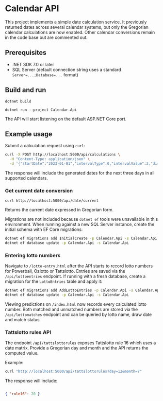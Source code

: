 # Calendar API

This project implements a simple date calculation service. It previously returned dates across several calendar systems, but only the Gregorian calendar calculations are now enabled. Other calendar conversions remain in the code base but are commented out.

## Prerequisites
- .NET SDK 7.0 or later
 - SQL Server (default connection string uses a standard `Server=...;Database=...` format)

## Build and run
```
dotnet build

dotnet run --project Calendar.Api
```
The API will start listening on the default ASP.NET Core port.

## Example usage
Submit a calculation request using `curl`:
```bash
curl -X POST http://localhost:5000/api/calculations \
  -H "Content-Type: application/json" \
  -d '{"startDate":"2023-01-01","intervalType":0,"intervalValue":3,"direction":0}'
```
The response will include the generated dates for the next three days in all supported calendars.

### Get current date conversion
```
curl http://localhost:5000/api/date/current
```
Returns the current date expressed in Gregorian form.

Migrations are not included because `dotnet ef` tools were unavailable in this
environment. When running against a new SQL Server instance, create the initial
schema with EF Core migrations:

```bash
dotnet ef migrations add InitialCreate -p Calendar.Api -s Calendar.Api
dotnet ef database update -p Calendar.Api -s Calendar.Api
```

### Entering lotto numbers
Navigate to `/lotto-entry.html` after the API starts to record lotto numbers
for Powerball, Ozlotto or Tattslotto. Entries are saved via the
`/api/lottoentries` endpoint. If running with a fresh database, create a
migration for the `LottoEntries` table and apply it:

```bash
dotnet ef migrations add AddLottoEntries -p Calendar.Api -s Calendar.Api
dotnet ef database update -p Calendar.Api -s Calendar.Api
```

Viewing predictions on `/index.html` now records every calculated lotto number.
Both matched and unmatched numbers are stored via the `/api/lottomatches`
endpoint and can be queried by lotto name, draw date and match status.

### Tattslotto rules API


The endpoint `/api/tattslottorules` exposes Tattslotto rule 16 which uses a
date matrix. Provide a Gregorian day and month and the API returns the computed
value.



Example:

```bash
curl "http://localhost:5000/api/tattslottorules?day=12&month=7"
```

The response will include:

```json

{ "rule16": 20 }


```
